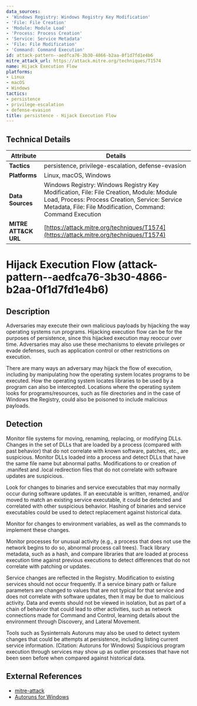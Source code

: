 ```yaml
---
data_sources:
- 'Windows Registry: Windows Registry Key Modification'
- 'File: File Creation'
- 'Module: Module Load'
- 'Process: Process Creation'
- 'Service: Service Metadata'
- 'File: File Modification'
- 'Command: Command Execution'
id: attack-pattern--aedfca76-3b30-4866-b2aa-0f1d7fd1e4b6
mitre_attack_url: https://attack.mitre.org/techniques/T1574
name: Hijack Execution Flow
platforms:
- Linux
- macOS
- Windows
tactics:
- persistence
- privilege-escalation
- defense-evasion
title: persistence - Hijack Execution Flow
---
```


## Technical Details

| Attribute | Details |
|-----------|----------|
| **Tactics** | persistence, privilege-escalation, defense-evasion |
| **Platforms** | Linux, macOS, Windows |
| **Data Sources** | Windows Registry: Windows Registry Key Modification, File: File Creation, Module: Module Load, Process: Process Creation, Service: Service Metadata, File: File Modification, Command: Command Execution |
| **MITRE ATT&CK URL** | [https://attack.mitre.org/techniques/T1574](https://attack.mitre.org/techniques/T1574) |

# Hijack Execution Flow (attack-pattern--aedfca76-3b30-4866-b2aa-0f1d7fd1e4b6)

## Description
Adversaries may execute their own malicious payloads by hijacking the way operating systems run programs. Hijacking execution flow can be for the purposes of persistence, since this hijacked execution may reoccur over time. Adversaries may also use these mechanisms to elevate privileges or evade defenses, such as application control or other restrictions on execution.

There are many ways an adversary may hijack the flow of execution, including by manipulating how the operating system locates programs to be executed. How the operating system locates libraries to be used by a program can also be intercepted. Locations where the operating system looks for programs/resources, such as file directories and in the case of Windows the Registry, could also be poisoned to include malicious payloads.

## Detection
Monitor file systems for moving, renaming, replacing, or modifying DLLs. Changes in the set of DLLs that are loaded by a process (compared with past behavior) that do not correlate with known software, patches, etc., are suspicious. Monitor DLLs loaded into a process and detect DLLs that have the same file name but abnormal paths. Modifications to or creation of .manifest and .local redirection files that do not correlate with software updates are suspicious.

Look for changes to binaries and service executables that may normally occur during software updates. If an executable is written, renamed, and/or moved to match an existing service executable, it could be detected and correlated with other suspicious behavior. Hashing of binaries and service executables could be used to detect replacement against historical data.

Monitor for changes to environment variables, as well as the commands to implement these changes.

Monitor processes for unusual activity (e.g., a process that does not use the network begins to do so, abnormal process call trees). Track library metadata, such as a hash, and compare libraries that are loaded at process execution time against previous executions to detect differences that do not correlate with patching or updates.

Service changes are reflected in the Registry. Modification to existing services should not occur frequently. If a service binary path or failure parameters are changed to values that are not typical for that service and does not correlate with software updates, then it may be due to malicious activity. Data and events should not be viewed in isolation, but as part of a chain of behavior that could lead to other activities, such as network connections made for Command and Control, learning details about the environment through Discovery, and Lateral Movement.

Tools such as Sysinternals Autoruns may also be used to detect system changes that could be attempts at persistence, including listing current service information. (Citation: Autoruns for Windows) Suspicious program execution through services may show up as outlier processes that have not been seen before when compared against historical data.

## External References
- [mitre-attack](https://attack.mitre.org/techniques/T1574)
- [Autoruns for Windows](https://docs.microsoft.com/en-us/sysinternals/downloads/autoruns)
